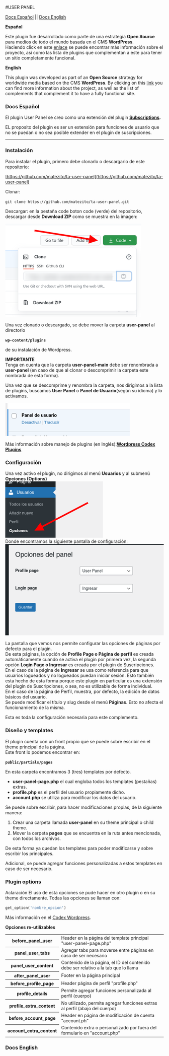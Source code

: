 #USER PANEL

[Docs Español](#spa) || [Docs English](#eng)

**Español**

Este plugin fue desarrollado como parte de una estrategia **Open Source** para medios de todo el mundo basada en el CMS **WordPress**.  
Haciendo click en este [enlace](https://tiempoar.com.ar/proyecto-colaborativo/) se puede encontrar más información sobre el proyecto, así como las lista de plugins que complementan a este para tener un sitio completamente funcional.

**English**

This plugin was developed as part of an **Open Source** strategy for worldwide media based on the CMS **WordPress**.
By clicking on this [link](https://tiempoar.com.ar/proyecto-colaborativo/) you can find more information about the project, as well as the list of complements that complement it to have a fully functional site.

### <a id="spa"></a>Docs Español

El plugin User Panel se creo como una extensión del plugin **[Subscriptions](https://genosha-tech.github.io/ta-suscripciones/).**

EL proposito del plugin es ser un extensión para funciones de usuario que no se puedan o no sea posible extender en el plugin de suscripciones.

* * *

### Instalación

Para instalar el plugin, primero debe clonarlo o descargarlo de este repositorio:

[https://github.com/matezito/ta-user-panel](https://github.com/matezito/ta-user-panel)

Clonar:

`git clone https://github.com/matezito/ta-user-panel.git`

Descargar: en la pestaña code boton code (verde) del repositorio, descargar desde **Download ZIP** como se muestra en la imagen:

![](docs/img/img1.png)

Una vez clonado o descargado, se debe mover la carpeta **user-panel** al directorio  

**`wp-content/plugins`**

de su instalación de Wordpress.

**IMPORTANTE**  
Tenga en cuenta que la carpeta **user-panel-main** debe ser renombrada a **user-panel** (en caso de que al clonar o descomprimir la carpeta este nombrada de esta forma).

Una vez que se descomprime y renombra la carpeta, nos dirigimos a la lista de plugins, buscamos **User Panel** o **Panel de Usuario**(según su idioma) y lo activamos.  

![](docs/img/img2.png)

Más información sobre manejo de plugins (en Inglés):**[Wordpress Codex Plugins](https://wordpress.org/support/article/managing-plugins/)**


### Configuración

Una vez activo el plugin, no dirigimos al menú **Usuarios** y al submenú **Opciones (Options)**  
![](docs/img/img3.png)  
Donde encontramos la siguiente pantalla de configuración:  
![](docs/img/img4.png)  

La pantalla que vemos nos permite configurar las opciones de páginas por defecto para el plugin.  
De esta páginas, la opción de **Profile Page o Página de perfil** es creada automáticamente cuando se activa el plugin por primera vez, la segunda opción **Login Page o Ingresar** es creada por el plugin de Suscripciones.  
En el caso de la página de **Ingresar** se usa como referencia para que usuarios logueados y no logueados puedan iniciar sesión. Esto también esta hecho de esta forma porque este plugin en particular es una extensión del plugin de Suscripciones, o sea, no es utilizable de forma individual.  
En el caso de la página de Perfil, muestra, por defecto, la edición de datos básicos del usuario.  
Se puede modificar el título y slug desde el menú **Páginas**. Esto no afecta el funcionamiento de la misma.

Esta es toda la configuración necesaria para este complemento.

### Diseño y templates

El plugin cuenta con un front propio que se puede sobre escribir en el theme principal de la página.  
Este front lo podemos encontrar en:  

**`public/partials/pages`**

En esta carpeta encontramos 3 (tres) templates por defecto.  
- **user-panel-page.php** el cual engloba todos los templates (pestañas) extras.  
- **profile.php** es el perfil del usuario propiamente dicho.  
- **account.php** se utiliza para modificar los datos del usuario.

Se puede sobre escribir, para hacer modificaciones propias, de la siguiente manera:  

1.  Crear una carpeta llamada **user-panel** en su theme principal o child theme.
2.  Mover la cerpeta **pages** que se encuentra en la ruta antes mencionada, con todos los archivos.

De esta forma ya quedan los templates para poder modificarse y sobre escribir los principales.

Adicional, se puede agregar funciones personalizadas a estos templates en caso de ser necesario.

### Plugin options

Aclaración
El uso de esta opciones se pude hacer en otro plugin o en su theme directamente. Todas las opciones se llaman con:  

```PHP
get_option('nombre_opcion')
```

Más información en el [Codex Wordpress](https://developer.wordpress.org/reference/functions/get_option/).

**Opciones re-utilizables**
<table>

<tbody>

<tr>

<th>before_panel_user</th>

<td>Header en la página del template principal "user-panel-page.php"</td>

</tr>

<tr>

<th>panel_user_tabs</th>

<td>Agregar tabs para moverse entre páginas en caso de ser necesario</td>

</tr>

<tr>

<th>panel_user_content</th>

<td>Contenido de la página, el ID del contenido debe ser relativo a la tab que lo llama</td>

</tr>

<tr>

<th>after_panel_user</th>

<td>Footer en la página principal</td>

</tr>

<tr>

<th>before_profile_page</th>

<td>Header página de perfil "profile.php"</td>

</tr>

<tr>

<th>profile_details</th>

<td>Permite agregar funciones personalizada al perfil (cuerpo)</td>

</tr>

<tr>

<th>profile_extra_content</th>

<td>No utilizado, permite agregar funciones extras al perfil (abajo del cuerpo)</td>

</tr>

<tr>

<th>before_account_page</th>

<td>Header en página de modificación de cuenta "account.ph"</td>

</tr>

<tr>

<th>account_extra_content</th>

<td>Contenido extra o personalizado por fuera del formulario en "account.php"</td>

</tr>

</tbody>

</table>



### <a id="eng"></a>Docs English


